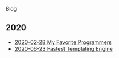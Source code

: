 Blog
## 2020
- [2020-02-28 My Favorite Programmers](20200228-my-favorite-programmers.md)
- [2020-06-23 Fastest Templating Engine](20200623-fastest-templating-engine.md)
